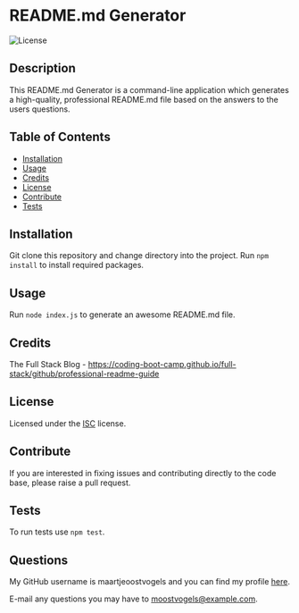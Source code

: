# README.md Generator
![License](https://img.shields.io/badge/License-ISC-blue.svg)

## Description
This README.md Generator is a command-line application which generates a high-quality, professional README.md file based on the answers to the users questions.

## Table of Contents

- [Installation](#installation)
- [Usage](#usage)
- [Credits](#credits)
- [License](#license)
- [Contribute](#contribute)
- [Tests](#tests)

## Installation
Git clone this repository and change directory into the project. Run `npm install` to install required packages.

## Usage
Run `node index.js` to generate an awesome README.md file.

## Credits
The Full Stack Blog - https://coding-boot-camp.github.io/full-stack/github/professional-readme-guide

## License

Licensed under the [ISC](https://opensource.org/licenses/ISC) license.

## Contribute
If you are interested in fixing issues and contributing directly to the code base, please raise a pull request.

## Tests
To run tests use `npm test`.

## Questions
My GitHub username is maartjeoostvogels and you can find my profile [here](http://github.com/maartjeoostvogels).

E-mail any questions you may have to moostvogels@example.com.